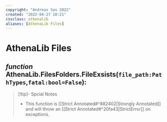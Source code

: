 ```yaml
---
copyright: "Andreas Sas 2022"
created: "2022-04-27 18:21"
cssclass: athenalib
aliases: [AthenaLib Files]
---
```

# AthenaLib Files
*function* AthenaLib.FilesFolders.**FileExsists(**`file_path:PathTypes`,`fatal:bool=False`**)**: 
- 
> [!tip]- Spcial Notes
> - This function is [[Strict Annotated#^882402|Strongly Annotated]] and will throw an [[Strict Annotated#^20fa43|StrictError]] on exceptions.